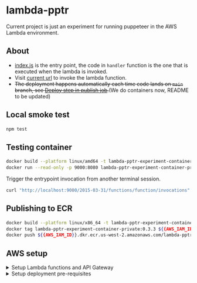 # lambda-pptr

Current project is just an experiment for running puppeteer in the AWS Lambda
environment.

## About

- [index.js](./index.js) is the entry point, the code in `handler` function is the
one that is executed when the lambda is invoked.
- Visit [current url](https://epgq5dsmc7.execute-api.us-west-2.amazonaws.com/default/lambda-pptr-experiment-container) to invoke the lambda function.
- ~~The deployment happens automatically each time code lands on `main` branch, see [Deploy step in publish job](.github/workflows/publish.yml).~~(We do containers now, README to be updated)

## Local smoke test

```bash
npm test
```

## Testing container

```bash
docker build --platform linux/amd64 -t lambda-pptr-experiment-container-private:staging .
docker run --read-only -p 9000:8080 lambda-pptr-experiment-container-private:staging
```

Trigger the entrypoint invocation from another terminal session.
```bash
curl "http://localhost:9000/2015-03-31/functions/function/invocations" -d '{}'
```

## Publishing to ECR

```bash
docker build --platform linux/x86_64 -t lambda-pptr-experiment-container-private:0.3.3 .
docker tag lambda-pptr-experiment-container-private:0.3.3 ${{AWS_IAM_ID}}.dkr.ecr.us-west-2.amazonaws.com/lambda-pptr-experiment-container-private:0.3.3
docker push ${{AWS_IAM_ID}}.dkr.ecr.us-west-2.amazonaws.com/lambda-pptr-experiment-container-private:0.3.3
```

## AWS setup

<details>
 <summary>Setup Lambda functions and API Gateway</summary>

  ### Step 1 - search for lambda
  ![](./docs/setup-lambda/step1-search-for-lambda.png)

  ### Step 2 - click create function
  ![](./docs/setup-lambda/step2-click-create-function.png)

  ### Step 3 - set function name, click create
  ![](./docs/setup-lambda/step3-set-function-name-click-create.png)

  ### Step 4 - add trigger
  ![](./docs/setup-lambda/step4-add-trigger.png)

  ### Step 5 - select API Gateway, click add
  ![](./docs/setup-lambda/step5-api-gateway.png)

  ### Step 6 - open API Gateway
  ![](./docs/setup-lambda/step6-open-api-gateway.png)

  ### Step 7 - API Gateway setup ready
  ![](./docs/setup-lambda/step7-lambda-setup-ready.png)

</details>


<details>
 <summary>Setup deployment pre-requisites</summary>

  ### Step 1 - search for IAM
  ![](./docs/setup-deployment/step1-search-for-iam.png)

  ### Step 2 - click identity provider
  ![](./docs/setup-deployment/step2-click-identity-provider.png)

  ### Step 3 - click add provider
  ![](./docs/setup-deployment/step3-click-add-provider.png)

  ### Step 4 - setup provider
  ![](./docs/setup-deployment/step4-setup-provider.png)

  ### Step 5 - get ARN
  ![](./docs/setup-deployment/step5-get-arn.png)

  ### Step 6 - search for roles
  ![](./docs/setup-deployment/step6-search-for-roles.png)

  ### Step 7 - create new role
  ![](./docs/setup-deployment/step7-create-new-role.png)

  ### Step 8 - create trusted entity
  ![](./docs/setup-deployment/step8-create-trusted-entity.png)

  ### Step 9 - create new policy
  ![](./docs/setup-deployment/step9-create-new-policy.png)

  ### Step 10 - update function code permission
  ![](./docs/setup-deployment/step10-update-function-code-permission.png)

  ### Step 11 - specify ARN
  ![](./docs/setup-deployment/step11-specify-arn.png)

  ### Step 12 - create policy
  ![](./docs/setup-deployment/step12-create-policy.png)

</details>
